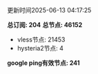 更新时间2025-06-13 04:17:25

**总订阅: 204**
**总节点: 46152**
- vless节点: 21453
- hysteria2节点: 4

**google ping有效节点: 241**
